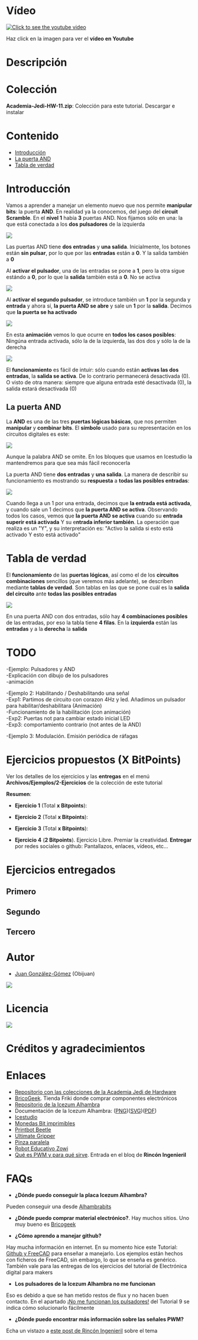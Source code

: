 ![]()

# Vídeo

[![Click to see the youtube video](http://img.youtube.com/vi//0.jpg)]()

Haz click en la imagen para ver el **vídeo en Youtube**

# Descripción


# Colección

**Academia-Jedi-HW-11.zip**: Colección para este tutorial. Descargar e instalar 

# Contenido

* [Introducción](https://github.com/Obijuan/digital-electronics-with-open-FPGAs-tutorial/wiki/V%C3%ADdeo-11:-Puerta-AND.-Habilitando-circuitos#introducci%C3%B3n)
* [La puerta AND](https://github.com/Obijuan/digital-electronics-with-open-FPGAs-tutorial/wiki/V%C3%ADdeo-11:-Puerta-AND.-Habilitando-circuitos#la-puerta-and)
* [Tabla de verdad](https://github.com/Obijuan/digital-electronics-with-open-FPGAs-tutorial/wiki/V%C3%ADdeo-11:-Puerta-AND.-Habilitando-circuitos#tabla-de-verdad)

# Introducción

Vamos a aprender a manejar un elemento nuevo que nos permite **manipular bits**: la puerta **AND**. En realidad ya la conocemos, del juego del **circuit Scramble**. En el **nivel 1** había **3** puertas AND. Nos fijamos sólo en una: la que está conectada a los **dos pulsadores** de la izquierda

![](https://github.com/Obijuan/digital-electronics-with-open-FPGAs-tutorial/raw/master/wiki/Tutorial-11/Circuit-scramble-N1-00.png)

Las puertas AND tiene **dos entradas** y **una salida**. Inicialmente, los botones están **sin pulsar**, por lo que por las **entradas** están a **0**. Y la salida también a **0**

Al **activar el pulsador**, una de las entradas se pone a **1**, pero la otra sigue estándo a **0**, por lo que la **salida** también está a **0**. No se activa

![](https://github.com/Obijuan/digital-electronics-with-open-FPGAs-tutorial/raw/master/wiki/Tutorial-11/Circuit-scramble-N1-01.png)

Al **activar el segundo pulsador**, se introduce también un **1** por la segunda y **entrada** y ahora sí, **la puerta AND se abre** y sale un **1** por la **salida**. Decimos que **la puerta se ha activado**

![](https://github.com/Obijuan/digital-electronics-with-open-FPGAs-tutorial/raw/master/wiki/Tutorial-11/Circuit-scramble-N1-02.png)

En esta **animación** vemos lo que ocurre en **todos los casos posibles**: Ningúna entrada activada, sólo la de la izquierda, las dos dos y sólo la de la derecha

![](https://github.com/Obijuan/digital-electronics-with-open-FPGAs-tutorial/raw/master/wiki/Tutorial-11/Circuit-scramble-anim.gif)

El **funcionamiento** es fácil de intuir: sólo cuando están **activas las dos entradas**, la **salida se activa**. De lo contrario permanecerá desactivada (0). O visto de otra manera: siempre que alguna entrada esté desactivada (0), la salida estará desactivada (0)

## La puerta AND

La **AND** es una de las tres **puertas lógicas básicas**, que nos permiten **manipular** y **combinar bits**. El **símbolo** usado para su representación en los circuitos digitales es este:

![](https://github.com/Obijuan/digital-electronics-with-open-FPGAs-tutorial/raw/master/wiki/Tutorial-11/puerta-and-01.png)

Aunque la palabra AND se omite. En los bloques que usamos en Icestudio la mantendremos para que sea más fácil reconocerla

La puerta AND tiene **dos entradas** y **una salida**. La manera de describir su funcionamiento es mostrando su **respuesta** a **todas las posibles entradas**:

![](https://github.com/Obijuan/digital-electronics-with-open-FPGAs-tutorial/raw/master/wiki/Tutorial-11/puerta-and-02.png)

Cuando llega a un 1 por una entrada, decimos que **la entrada está activada**, y cuando sale un 1 decimos que **la puerta AND se activa**. Observando todos los casos, vemos que **la puerta AND se activa** cuando su **entrada superir está activada** Y su e**ntrada inferior también**. La operación que realiza es un "Y", y su interpretación es: "Activo la salida si esto está activado Y esto está activado"

# Tabla de verdad

El **funcionamiento** de las **puertas lógicas**, así como el de los **circuitos combinaciones** sencillos (que veremos más adelante), se describen mediante **tablas de verdad**. Son tablas en las que se pone cuál es la **salida del circuito** ante **todas las posibles entradas**

![](https://github.com/Obijuan/digital-electronics-with-open-FPGAs-tutorial/raw/master/wiki/Tutorial-11/tabla-verdad-01.png)

En una puerta AND con dos entradas, sólo hay **4 combinaciones posibles** de las entradas, por eso la tabla tiene **4 filas**. En la **izquierda** están las **entradas** y a la **derecha** la **salida**

# TODO

-Ejemplo: Pulsadores y AND  
  -Explicación con dibujo de los pulsadores  
  -animación  

-Ejemplo 2: Habilitando / Deshabilitando una señal  
  -Exp1: Partimos de circuito con corazon 4Hz y led.  Añadimos un pulsador para habilitar/deshabilitara
     (Animación)  
   -Funcionamiento de la habilitación (con animación)  
  -Exp2: Puertas not para cambiar estado inicial LED  
  -Exp3: comportamiento contrario (not antes de la AND)  

-Ejemplo 3: Modulación. Emisión periódica de ráfagas  

# Ejercicios propuestos (X BitPoints)  

Ver los detalles de los ejercicios y las **entregas** en el menú **Archivos/Ejemplos/2-Ejercicios** de la colección de este tutorial  
 
**Resumen**:  

* **Ejercicio 1** (Total **x Bitpoints**):  

* **Ejercicio 2** (Total **x Bitpoints**): 

* **Ejercicio 3** (Total **x Bitpoints**): 

* **Ejercicio 4** (**2 Bitpoints**). Ejercicio Libre. Premiar la creatividad. **Entregar** por redes sociales o github: Pantallazos, enlaces, vídeos, etc...

# Ejercicios entregados

## Primero


## Segundo

## Tercero


# Autor

* [Juan González-Gómez](https://github.com/Obijuan) (Obijuan)

![](https://github.com/Obijuan/digital-electronics-with-open-FPGAs-tutorial/raw/master/wiki/portada/logos-urjc-gsyc-peloto-jderobot.png)

# Licencia

![](https://github.com/Obijuan/digital-electronics-with-open-FPGAs-tutorial/raw/master/wiki/portada/attribution-share-alike-creative-commons-license.png)

# Créditos y agradecimientos

# Enlaces

* [Repositorio con las colecciones de la Academia Jedi de Hardware](https://github.com/Obijuan/Academia-Jedi-Hw)
* [BricoGeek](http://tienda.bricogeek.com/). Tienda Friki donde comprar componentes electrónicos
* [Repositorio de la Icezum Alhambra](https://github.com/FPGAwars/icezum/wiki)
* Documentación de la Icezum Alhambra:  ([PNG](https://github.com/FPGAwars/icezum/raw/master/doc/pinout/icezum-pinout.png))([SVG](https://github.com/FPGAwars/icezum/raw/master/doc/pinout/Icezum-alhambra-pinout.svg))([PDF](https://github.com/FPGAwars/icezum/raw/master/doc/pinout/icezum-pinout.pdf)) 
* [Icestudio](https://github.com/FPGAwars/icestudio)
* [Monedas Bit imprimibles](https://github.com/Obijuan/3D-parts/wiki/Monedas-Bit)
* [Printbot Beetle](https://github.com/bq/printbots/tree/master/Beetle)
* [Ultimate Gripper](https://github.com/bqlabs/mechatronics/tree/master/grippers/ultimate_gripper)
* [Pinza paralela](http://www.iearobotics.com/wiki/index.php?title=Freecad:_Pinza_mecanica)
* [Robot Educativo Zowi](https://github.com/JavierIH/zowi)
* [Qué es PWM y para qué sirve](https://www.rinconingenieril.es/que-es-pwm-y-para-que-sirve/). Entrada en el bloq de **Rincón Ingenieril**

# FAQs

* **¿Dónde puedo conseguir la placa Icezum Alhambra?**

Pueden conseguir una desde [Alhambrabits](https://alhambrabits.com/buy/)

* **¿Dónde puedo comprar material electrónico?**. Hay muchos sitios. Uno muy bueno es [Bricogeek](http://tienda.bricogeek.com/)

* **¿Cómo aprendo a manejar github?**

Hay mucha información en internet. En su momento hice este Tutorial: [Github y FreeCAD](http://www.iearobotics.com/wiki/index.php?title=Tutorial:_Github_y_Freecad) para enseñar a manejarlo. Los ejemplos están hechos con ficheros de FreeCAD, sin embargo, lo que se enseña es genérico. También vale para las entregas de los ejercicios del tutorial de Electrónica digital para makers

* **Los pulsadores de la Icezum Alhambra no me funcionan**

Eso es debido a que se han metido restos de flux y no hacen buen contacto. En el apartado [¡No me funcionan los pulsadores!](https://github.com/Obijuan/digital-electronics-with-open-FPGAs-tutorial/wiki/Video-9:-Pulsadores-y-entradas#no-me-funcionan-los-pulsadores) del Tutorial 9 se indica cómo solucionarlo fácilmente

* **¿Dónde puedo encontrar más información sobre las señales PWM?**

Echa un vistazo a [este post de Rincón Ingenieril](https://www.rinconingenieril.es/que-es-pwm-y-para-que-sirve/) sobre el tema



